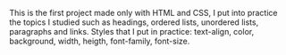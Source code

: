 This is the first project made only with HTML and CSS, I put into practice the topics I studied such as headings, ordered lists, unordered lists, paragraphs and links.
Styles that I put in practice: text-align, color, background, width, heigth, font-family, font-size. 
